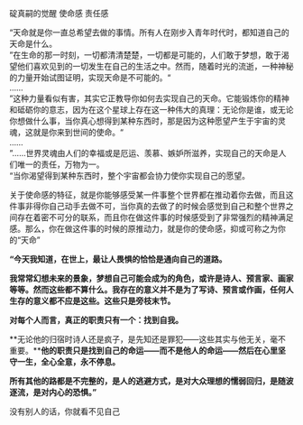 碇真嗣的觉醒 
使命感 责任感

“天命就是你一直总希望去做的事情。所有人在刚步入青年时代时，都知道自己的天命是什么。  
”在生命的那一时刻，一切都清清楚楚，一切都是可能的，人们敢于梦想，敢于渴望他们喜欢见到的一切发生在自己的生活之中。然而，随着时光的流逝，一种神秘的力量开始试图证明，实现天命是不可能的。“  
……  
”这种力量看似有害，其实它正教导你如何去实现自己的天命。它能锻炼你的精神和砥砺你的意志，因为在这个星球上存在这一种伟大的真理：无论你是谁，或无论你想做什么事，当你真心想得到某种东西时，那是因为这种愿望产生于宇宙的灵魂，这就是你来到世间的使命。“  
……  
”……世界灵魂由人们的幸福或是厄运、羡慕、嫉妒所滋养，实现自己的天命是人们唯一的责任，万物为一。  
“当你渴望得到某种东西时，整个宇宙都会协力使你实现自己的愿望。

关于使命感的特征，就是你能够感受某一件事整个世界都在推动着你去做，而且这件事非得你自己动手去做不可，当你真的去做了的时候会感觉到自己和整个世界之间存在着密不可分的联系，而且你在做这件事的时候感受到了非常强烈的精神满足感。那么，你在做这件事的时候的原推动力，就是你的使命感，抑或可称之为你的“天命”

**“今天我知道，在世上，最让人畏惧的恰恰是通向自己的道路。**

**我常常幻想未来的景象，梦想自己可能会成为的角色，或许是诗人、预言家、画家等等。然而这些都不算什么。我存在的意义并不是为了写诗、预言或作画，任何人生存的意义都不应是这些。这些只是旁枝末节。**

**对每个人而言，真正的职责只有一个：找到自我。**

**无论他的归宿时诗人还是疯子，是先知还是罪犯——这些其实与他无关，毫不重要。****他的职责只是找到自己的命运——而不是他人的命运——然后在心里坚守一生，全心全意，永不停息。**

**所有其他的路都是不完整的，是人的逃避方式，是对大众理想的懦弱回归，是随波逐流，是对内心的恐惧。”**

没有别人的话，你就看不见自己